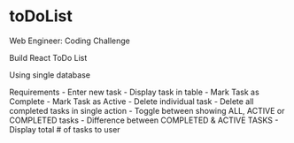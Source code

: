 # toDoList

Web Engineer: Coding Challenge 

Build React ToDo List 

Using single database 


Requirements 
    - Enter new task 
    - Display task in table 
    - Mark Task as Complete 
    - Mark Task as Active 
    - Delete individual task 
    - Delete all completed tasks in single action 
    - Toggle between showing ALL, ACTIVE or COMPLETED tasks 
    - Difference between COMPLETED & ACTIVE TASKS 
    - Display total # of tasks to user 